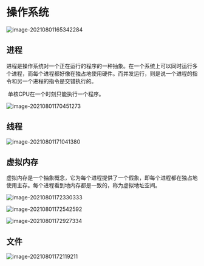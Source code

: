 # 操作系统

![image-20210801165342284](C:\Users\94125\AppData\Roaming\Typora\typora-user-images\image-20210801165342284.png)

## 进程

​		进程是操作系统对一个正在运行的程序的一种抽象。在一个系统上可以同时运行多个进程，而每个进程都好像在独占地使用硬件。而并发运行，则是说一个进程的指令和另一个进程的指令是交错执行的。

​		单核CPU在一个时刻只能执行一个程序。

![image-20210801170451273](C:\Users\94125\AppData\Roaming\Typora\typora-user-images\image-20210801170451273.png)



## 线程

![image-20210801171041380](C:\Users\94125\AppData\Roaming\Typora\typora-user-images\image-20210801171041380.png)



## 虚拟内存

​		虚拟内存是一个抽象概念，它为每个进程提供了一个假象，即每个进程都在独占地使用主存。每个进程看到地内存都是一致的，称为虚拟地址空间。

![image-20210801172330333](C:\Users\94125\AppData\Roaming\Typora\typora-user-images\image-20210801172330333.png)

![image-20210801172542592](C:\Users\94125\AppData\Roaming\Typora\typora-user-images\image-20210801172542592.png)

![image-20210801172927334](C:\Users\94125\AppData\Roaming\Typora\typora-user-images\image-20210801172927334.png)



## 文件

![image-20210801172119211](C:\Users\94125\AppData\Roaming\Typora\typora-user-images\image-20210801172119211.png)

